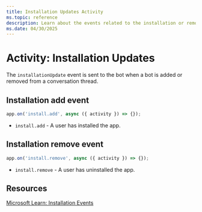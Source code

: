 ```yaml
---
title: Installation Updates Activity
ms.topic: reference
description: Learn about the events related to the installation or removal of a bot from conversations.
ms.date: 04/30/2025
---
```


# Activity: Installation Updates

The `installationUpdate` event is sent to the bot when a bot is added or removed from a conversation thread.

## Installation add event

```typescript
app.on('install.add', async ({ activity }) => {});
```

- `install.add` - A user has installed the app.

## Installation remove event

```typescript
app.on('install.remove', async ({ activity }) => {});
```

- `install.remove` - A user has uninstalled the app.

## Resources

[Microsoft Learn: Installation Events](https://learn.microsoft.com/en-us/microsoftteams/platform/bots/how-to/conversations/subscribe-to-conversation-events#installation-update-event)
